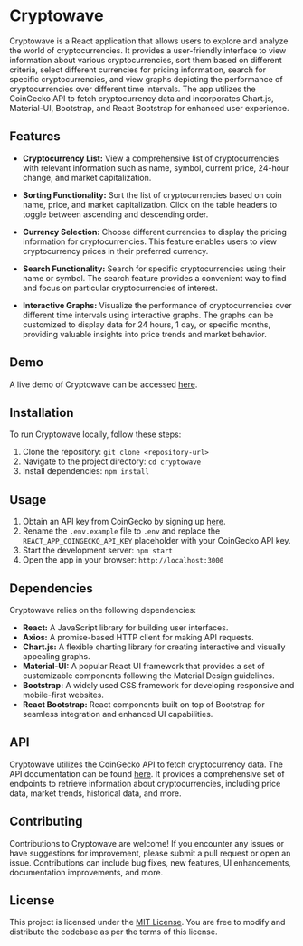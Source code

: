 # Cryptowave

Cryptowave is a React application that allows users to explore and analyze the world of cryptocurrencies. It provides a user-friendly interface to view information about various cryptocurrencies, sort them based on different criteria, select different currencies for pricing information, search for specific cryptocurrencies, and view graphs depicting the performance of cryptocurrencies over different time intervals. The app utilizes the CoinGecko API to fetch cryptocurrency data and incorporates Chart.js, Material-UI, Bootstrap, and React Bootstrap for enhanced user experience.

## Features

- **Cryptocurrency List:** View a comprehensive list of cryptocurrencies with relevant information such as name, symbol, current price, 24-hour change, and market capitalization.

- **Sorting Functionality:** Sort the list of cryptocurrencies based on coin name, price, and market capitalization. Click on the table headers to toggle between ascending and descending order.

- **Currency Selection:** Choose different currencies to display the pricing information for cryptocurrencies. This feature enables users to view cryptocurrency prices in their preferred currency.

- **Search Functionality:** Search for specific cryptocurrencies using their name or symbol. The search feature provides a convenient way to find and focus on particular cryptocurrencies of interest.

- **Interactive Graphs:** Visualize the performance of cryptocurrencies over different time intervals using interactive graphs. The graphs can be customized to display data for 24 hours, 1 day, or specific months, providing valuable insights into price trends and market behavior.

## Demo

A live demo of Cryptowave can be accessed [here](https://your-demo-link).

## Installation

To run Cryptowave locally, follow these steps:

1. Clone the repository: `git clone <repository-url>`
2. Navigate to the project directory: `cd cryptowave`
3. Install dependencies: `npm install`

## Usage

1. Obtain an API key from CoinGecko by signing up [here](https://www.coingecko.com).
2. Rename the `.env.example` file to `.env` and replace the `REACT_APP_COINGECKO_API_KEY` placeholder with your CoinGecko API key.
3. Start the development server: `npm start`
4. Open the app in your browser: `http://localhost:3000`

## Dependencies

Cryptowave relies on the following dependencies:

- **React:** A JavaScript library for building user interfaces.
- **Axios:** A promise-based HTTP client for making API requests.
- **Chart.js:** A flexible charting library for creating interactive and visually appealing graphs.
- **Material-UI:** A popular React UI framework that provides a set of customizable components following the Material Design guidelines.
- **Bootstrap:** A widely used CSS framework for developing responsive and mobile-first websites.
- **React Bootstrap:** React components built on top of Bootstrap for seamless integration and enhanced UI capabilities.

## API

Cryptowave utilizes the CoinGecko API to fetch cryptocurrency data. The API documentation can be found [here](https://www.coingecko.com/api/documentation). It provides a comprehensive set of endpoints to retrieve information about cryptocurrencies, including price data, market trends, historical data, and more.

## Contributing

Contributions to Cryptowave are welcome! If you encounter any issues or have suggestions for improvement, please submit a pull request or open an issue. Contributions can include bug fixes, new features, UI enhancements, documentation improvements, and more.

## License

This project is licensed under the [MIT License](https://opensource.org/licenses/MIT). You are free to modify and distribute the codebase as per the terms of this license.

